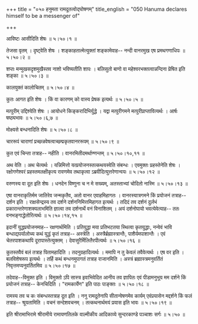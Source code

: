 +++
title = "०५० हनुमता रामदूतत्वोद्घोषणम्"
title_english = "050 Hanuma declares himself to be a messenger of"

+++


आविष्टः आसीदिति शेषः  ॥  ५।५०।१  ॥   

  

तेजसा वृतम् । दृष्ट्वेति शेषः । शङ्काहतात्मेत्युक्तां शङ्कामेवाह-- नन्दी
वानरमुख एष प्रमथगणाधिपः  ॥  ५।५०।२  ॥   

  

शप्तः मन्मुखसदृशमुखैस्तव नाशो भविष्यतीति शापः । बलिसुतो बाणो वा
महेश्वरभक्तत्वान्नन्दिना प्रेषित इति शङ्का  ॥  ५।५०।३  ॥   

  

कालयुक्तं कालोचितम्  ॥  ५।५०।४  ॥   

  

कुतः आगत इति शेषः । किं वा कारणम् को वास्य प्रेषक इत्यर्थः  ॥  ५।५०।५ ॥   

  

मत्पुरीम् उद्दिश्येति शेषः । आयोधने किङ्करादिभिर्युद्धे । यद्वा
मत्पुरीगमने मत्पुरीप्राप्तावित्यर्थः । आर्षः षष्ठ्यभावः  ॥  ५।५०।६,७  ॥   

  

मोक्ष्यसे बन्धनादिति शेषः  ॥  ५।५०।८  ॥   

  

चाररूपं चाराणां प्रच्छन्नवेषत्वाच्छद्मकृतवानररूपम्  ॥  ५।५०।९  ॥   

  

कुत एवं चिन्ता तत्राह-- नहीति । वानरमितीदमर्थाण्णन्तम्  ॥  ५।५०।१०,११
 ॥   

  

अथ वेति । अथ चेत्यर्थः । यन्निमित्तो यत्प्रयोजनस्तत्कथयस्वेति संबन्धः ।
एवमुक्तः प्रहस्तेनेति शेषः । रक्षोगणेश्वरं प्रहस्तमलक्षीकृत्य रावणमेव
तथाकृत्वा ऽब्रवीदित्युत्तरेणान्वयः  ॥  ५।५०।१२  ॥   

  

वरुणस्य वा दूत इति शेषः । धनदेन विष्णुना च न मे सख्यम्, अतस्ताभ्यां
चोदितो नास्मि  ॥  ५।५०।१३  ॥   

  

एषा वानराकृतिर्मम जातिरेव जन्मकृतैव, अतो वानर एवाहमिहागतः ।
वानरस्यात्रगमने किं प्रयोजनं तत्राह-- दर्शन इति । राक्षसेन्द्रस्य तव
दर्शने दर्शननिमित्तमिहागत इत्यर्थः । तदिदं तव दर्शनं दुर्लभं
प्रकारान्तरेणाशक्यलाभमिति ज्ञात्वा तव दर्शनार्थे वनं विनाशितम् । अयं
दर्शनोपायो भवत्येवेत्याह-- ततः वनभङ्गाद्धेतोरित्यर्थः  ॥  ५।५०।१४,१५  ॥   

  

इदानीं युद्धप्रयोजनमाह-- रक्षणार्थमिति । प्रतियुद्धा मया प्रतिभटतया
स्थित्वा कृतयुद्धाः, नन्वेवं भावि बन्धाद्यपर्यालोच्य कथं युद्धं कृतं
तत्राह-- अस्त्रेति । अस्त्रैर्ब्रह्मास्त्रान्तैः, पाशैर्यमपाशान्तैः ।
एवं चेतरपाशकथापि दूरापास्तेत्युक्तम् । देवासुरैर्मिलितैरपीत्यर्थः  ॥ 
५।५०।१६  ॥   

  

कुतस्तवैवं बलं तत्राह पितामहादिति । तदनुग्रहादित्यर्थः । ममापि न तु
केवलं तवैवेत्यर्थः । एष वर इति । बलविशेषरूप इत्यर्थः । तर्हि कथं
बन्धनमुपागतं तत्राह राजानमिति । अस्त्रं ब्रह्मास्त्रमनुवर्तितं
निवृत्तमप्यनुवर्तितमिव  ॥  ५।५०।१७  ॥   

  

तदेवाह--विमुक्त इति । विमुक्तो ऽपि सास्त्र इवाभिवेदित आनीय तव ज्ञापितः
एवं पीडामनुभूय मम दर्शने किं प्रयोजनं तत्राह-- केनचिदिति । "रामकार्येण"
इति पाठः पाङ्क्तः  ॥  ५।५०।१८  ॥   

  

रामस्य तव च कः संबन्धस्तत्राह दूत इति । ननु रामदूतेनापि सीतान्वेषणमेव
कार्यम् एवंप्रयासेन मद्दर्शने किं फलं तत्राह-- श्रूयतामिति । वचनं
सन्देशवचनम् । तत्कथनार्थमयं प्रयास इति भावः  ॥  ५।५०।१९  ॥   

  

इति श्रीरामाभिरामे श्रीरामीये रामायणतिलके वाल्मीकीय आदिकाव्ये
सुन्दरकाण्डे पञ्चाशः सर्गः  ॥  ५।५०  ॥   

  


